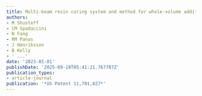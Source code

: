 ```yaml
---
title: Multi-beam resin curing system and method for whole-volume additive manufacturing
authors:
- M Shusteff
- CM Spadaccini
- N Fang
- RM Panas
- J Henriksson
- B Kelly
- ' ...'
date: '2023-01-01'
publishDate: '2025-09-18T05:41:21.767787Z'
publication_types:
- article-journal
publication: '*US Patent 11,701,827*'
---
```

